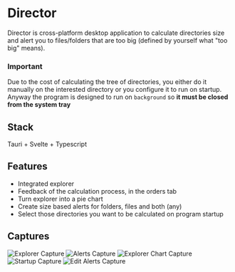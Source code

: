 # Director

Director is cross-platform desktop application to calculate directories size and alert you to files/folders that are too big (defined by yourself what "too big" means).

### Important

Due to the cost of calculating the tree of directories, you either do it manually on the interested directory or you configure it to run on startup. Anyway the program is designed to run on `background` so **it must be closed from the system tray**

## Stack

Tauri + Svelte + Typescript

## Features

- Integrated explorer
- Feedback of the calculation process, in the orders tab
- Turn explorer into a pie chart
- Create size based alerts for folders, files and both (any)
- Select those directories you want to be calculated on program startup

## Captures

![Explorer Capture](https://github.com/albertoaer/director/assets/24974091/f7f7c94f-bdbd-4651-9313-0009eba299c4)
![Alerts Capture](https://github.com/albertoaer/director/assets/24974091/a2cf9a0c-8780-4deb-8ba0-66f1d34504dc)
![Explorer Chart Capture](https://github.com/albertoaer/director/assets/24974091/17b44232-efc4-45b5-8e80-680825d849ae)
![Startup Capture](https://github.com/albertoaer/director/assets/24974091/8166fb96-ae39-452c-b943-0dcbceb11494)
![Edit Alerts Capture](https://github.com/albertoaer/director/assets/24974091/6f99f3ca-20ec-4808-9497-0e4303399355)
